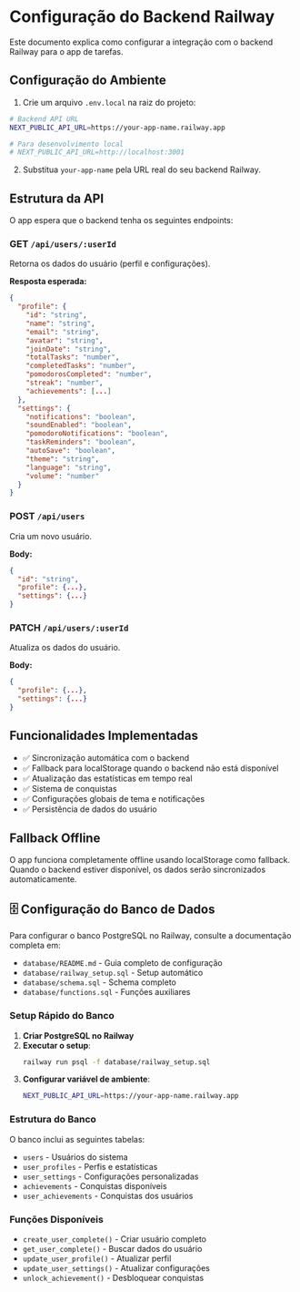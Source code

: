# Configuração do Backend Railway

Este documento explica como configurar a integração com o backend Railway para o app de tarefas.

## Configuração do Ambiente

1. Crie um arquivo `.env.local` na raiz do projeto:

```bash
# Backend API URL
NEXT_PUBLIC_API_URL=https://your-app-name.railway.app

# Para desenvolvimento local
# NEXT_PUBLIC_API_URL=http://localhost:3001
```

2. Substitua `your-app-name` pela URL real do seu backend Railway.

## Estrutura da API

O app espera que o backend tenha os seguintes endpoints:

### GET `/api/users/:userId`

Retorna os dados do usuário (perfil e configurações).

**Resposta esperada:**

```json
{
  "profile": {
    "id": "string",
    "name": "string",
    "email": "string",
    "avatar": "string",
    "joinDate": "string",
    "totalTasks": "number",
    "completedTasks": "number",
    "pomodorosCompleted": "number",
    "streak": "number",
    "achievements": [...]
  },
  "settings": {
    "notifications": "boolean",
    "soundEnabled": "boolean",
    "pomodoroNotifications": "boolean",
    "taskReminders": "boolean",
    "autoSave": "boolean",
    "theme": "string",
    "language": "string",
    "volume": "number"
  }
}
```

### POST `/api/users`

Cria um novo usuário.

**Body:**

```json
{
  "id": "string",
  "profile": {...},
  "settings": {...}
}
```

### PATCH `/api/users/:userId`

Atualiza os dados do usuário.

**Body:**

```json
{
  "profile": {...},
  "settings": {...}
}
```

## Funcionalidades Implementadas

- ✅ Sincronização automática com o backend
- ✅ Fallback para localStorage quando o backend não está disponível
- ✅ Atualização das estatísticas em tempo real
- ✅ Sistema de conquistas
- ✅ Configurações globais de tema e notificações
- ✅ Persistência de dados do usuário

## Fallback Offline

O app funciona completamente offline usando localStorage como fallback. Quando o backend estiver disponível, os dados serão sincronizados automaticamente.

## 🗄️ Configuração do Banco de Dados

Para configurar o banco PostgreSQL no Railway, consulte a documentação completa em:

- `database/README.md` - Guia completo de configuração
- `database/railway_setup.sql` - Setup automático
- `database/schema.sql` - Schema completo
- `database/functions.sql` - Funções auxiliares

### Setup Rápido do Banco

1. **Criar PostgreSQL no Railway**
2. **Executar o setup**:
   ```bash
   railway run psql -f database/railway_setup.sql
   ```
3. **Configurar variável de ambiente**:
   ```bash
   NEXT_PUBLIC_API_URL=https://your-app-name.railway.app
   ```

### Estrutura do Banco

O banco inclui as seguintes tabelas:

- `users` - Usuários do sistema
- `user_profiles` - Perfis e estatísticas
- `user_settings` - Configurações personalizadas
- `achievements` - Conquistas disponíveis
- `user_achievements` - Conquistas dos usuários

### Funções Disponíveis

- `create_user_complete()` - Criar usuário completo
- `get_user_complete()` - Buscar dados do usuário
- `update_user_profile()` - Atualizar perfil
- `update_user_settings()` - Atualizar configurações
- `unlock_achievement()` - Desbloquear conquistas
